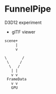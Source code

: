 # FunnelPipe
D3D12 experiment

* glTF viewer

```
scene+
     |
     v

\       /
 \     /
  \   /
   | |
   v v
 FrameData
   v v
   GPU
```
